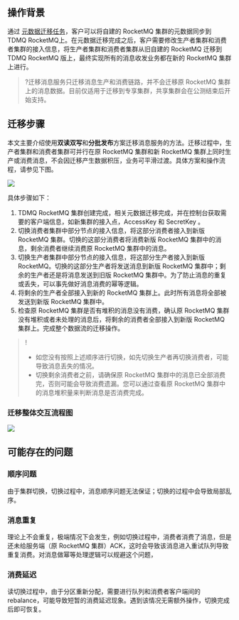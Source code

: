 ## 操作背景

通过 [元数据迁移任务](https://www.tencentcloud.com/document/product/1113/51219)，客户可以将自建的 RocketMQ 集群的元数据同步到 TDMQ RocketMQ上。在元数据迁移完成之后，客户需要修改生产者集群和消费者集群的接入信息，将生产者集群和消费者集群从旧自建的 RocketMQ 迁移到 TDMQ RocketMQ 版上，最终实现所有的消息收发业务都在新的 RocketMQ 集群上进行。

>?迁移消息服务只迁移消息生产和消费链路，并不会迁移原 RocketMQ 集群上的消息数据。目前仅适用于迁移到专享集群，共享集群会在公测结束后开始支持。



## 迁移步骤

本文主要介绍使用**双读双写**和**分批发布**方案迁移消息服务的方法。迁移过程中，生产者集群和消费者集群可并行在原 RocketMQ 集群和新 RocketMQ 集群上同时生产或消费消息，不会因迁移产生数据积压，业务可平滑过渡。具体方案和操作流程，请参见下图。

![](https://qcloudimg.tencent-cloud.cn/raw/d4d922b8a9f62dd6612443e0aac063c6.png)        

具体步骤如下：

1. TDMQ RocketMQ 集群创建完成，相关元数据迁移完成，并在控制台获取需要的客户端信息，如新集群的接入点，AccessKey 和 SecretKey 。
2. 切换消费者集群中部分节点的接入信息，将这部分消费者接入到新版 RocketMQ 集群。切换的这部分消费者将消费新版 RocketMQ 集群中的消息，剩余消费者继续消费原 RocketMQ 集群中的消息。
3. 切换生产者集群中部分节点的接入信息，将这部分生产者接入到新版 RocketMQ。切换的这部分生产者将发送消息到新版 RocketMQ 集群中；剩余的生产者还是将消息发送到旧版 RocketMQ 集群中。为了防止消息的重复或丢失，可以事先做好消息消费的幂等逻辑。
4. 将剩余的生产者全部接入到新的 RocketMQ 集群上。此时所有消息将全部被发送到新版 RocketMQ 集群中。
5. 检查原 RocketMQ 集群是否有堆积的消息没有消费，确认原 RocketMQ 集群没有堆积或者未处理的消息后，将剩余的消费者全部接入到新版 RocketMQ 集群上。完成整个数据流的迁移操作。



> !
>
> - 如您没有按照上述顺序进行切换，如先切换生产者再切换消费者，可能导致消息丢失的情况。
> - 切换剩余消费者之前，请确保原 RocketMQ 集群中的消息已全部消费完，否则可能会导致消费遗漏。您可以通过查看原 RocketMQ 集群中的消息堆积量来判断消息是否消费完成。



### 迁移整体交互流程图

![](https://qcloudimg.tencent-cloud.cn/raw/077675eecb90f3f379833441f7967401.png)        


## 可能存在的问题

### 顺序问题

由于集群切换，切换过程中，消息顺序问题无法保证；切换的过程中会导致局部乱序。

### 消息重复

理论上不会重复，极端情况下会发生，例如切换过程中，消费者消费了消息，但是还未给服务端（原 RocketMQ 集群）ACK，这时会导致该消息进入重试队列导致重复消费。对消息做幂等处理逻辑可以规避这个问题，

### 消费延迟

读切换过程中，由于分区重新分配，需要进行队列和消费者客户端间的 rebalance，可能导致短暂的消费延迟现象。遇到该情况无需额外操作，切换完成后即可恢复。
